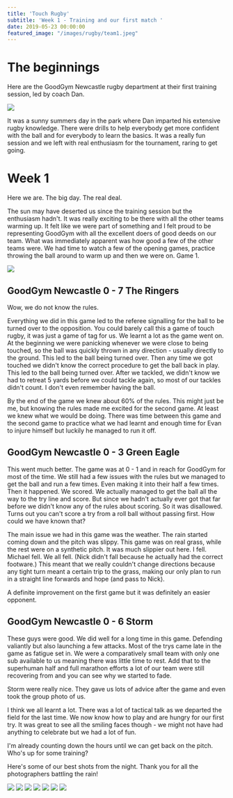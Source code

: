 ```yaml
---
title: 'Touch Rugby'
subtitle: 'Week 1 - Training and our first match '
date: 2019-05-23 00:00:00
featured_image: "/images/rugby/team1.jpeg"
---
```


# The beginnings 

Here are the GoodGym Newcastle rugby department at their first training session, led by coach Dan. 

<img src="/images/rugby/training.jpeg">

It was a sunny summers day in the park where Dan imparted his extensive rugby knowledge. There were drills to help everybody get more confident with the ball and for everybody to learn the basics. It was a really fun session and we left with real enthusiasm for the tournament, raring to get going. 

# Week 1

Here we are. The big day. The real deal. 

The sun may have deserted us since the training session but the enthusiasm hadn't. It was really exciting to be there with all the other teams warming up. It felt like we were part of something and I felt proud to be representing GoodGym with all the excellent doers of good deeds on our team. What was immediately apparent was how good a few of the other teams were. We had time to watch a few of the opening games, practice throwing the ball around to warm up and then we were on. Game 1. 

<img src="/images/rugby/team1.jpeg">

## GoodGym Newcastle 0 - 7 The Ringers

Wow, we do not know the rules.

Everything we did in this game led to the referee signalling for the ball to be turned over to the opposition. You could barely call this a game of touch rugby, it was just a game of tag for us. We learnt a lot as the game went on. At the beginning we were panicking whenever we were close to being touched, so the ball was quickly thrown in any direction - usually directly to the ground. This led to the ball being turned over. Then any time we got touched we didn't know the correct procedure to get the ball back in play. This led to the ball being turned over. After we tackled, we didn't know we had to retreat 5 yards before we could tackle again, so most of our tackles didn't count.  I don't even remember having the ball. 

By the end of the game we knew about 60% of the rules. This might just be me, but knowing the rules made me excited for the second game. At least we knew what we would be doing. There was time between this game and the second game to practice what we had learnt and enough time for Evan to injure himself but luckily he managed to run it off. 

## GoodGym Newcastle 0 - 3 Green Eagle 

This went much better. The game was at 0 - 1 and in reach for GoodGym for most of the time. We still had a few issues with the rules but we managed to get the ball and run a few times. Even making it into their half a few times. Then it happened. We scored. We actually managed to get the ball all the way to the try line and score. But since we hadn't actually ever got that far before we didn't know any of the rules about scoring. So it was disallowed. Turns out you can't score a try from a roll ball without passing first. How could we have known that? 

The main issue we had in this game was the weather. The rain started coming down and the pitch was slippy. This game was on real grass, while the rest were on a synthetic pitch. It was much slippier out here. I fell. Michael fell. We all fell. (Nick didn't fall because he actually had the correct footware.) This meant that we really couldn't change directions because any tight turn meant a certain trip to the grass, making our only plan to run in a straight line forwards and hope (and pass to Nick).

A definite improvement on the first game but it was definitely an easier opponent. 

## GoodGym Newcastle 0 - 6 Storm

These guys were good. We did well for a long time in this game. Defending valiantly but also launching a few attacks. Most of the trys came late in the game as fatigue set in. We were a comparatively small team with only one sub available to us meaning there was little time to rest. Add that to the superhuman half and full marathon efforts a lot of our team were still recovering from and you can see why we started to fade. 

Storm were really nice. They gave us lots of advice after the game and even took the group photo of us. 

I think we all learnt a lot. There was a lot of tactical talk as we departed the field for the last time. We now know how to play and are hungry for our first try. It was great to see all the smiling faces though - we might not have had anything to celebrate but we had a lot of fun. 

I'm already counting down the hours until we can get back on the pitch. Who's up for some training? 

Here's some of our best shots from the night. Thank you for all the photographers battling the rain!


<div class="gallery" data-columns="3">
	<img src="/images/rugby/action1.jpeg">
	<img src="/images/rugby/action2.jpeg">
	<img src="/images/rugby/action3.jpeg">
	<img src="/images/rugby/action4.jpeg">
	<img src="/images/rugby/action5.jpeg">
	<img src="/images/rugby/action6.jpeg">
	<img src="/images/rugby/action7.jpeg">
</div>
